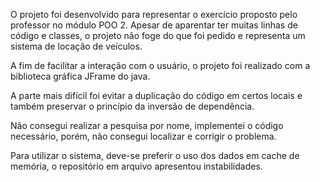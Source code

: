 O projeto foi desenvolvido para representar o exercício proposto pelo professor no módulo POO 2.
Apesar de aparentar ter muitas linhas de código e classes, o projeto não foge do que foi pedido e representa um sistema de locação de veículos. 

A fim de facilitar a interação com o usuário, o projeto foi realizado com a biblioteca gráfica JFrame do java.

A parte mais difícil foi evitar a duplicação do código em certos locais e também preservar o princípio da inversão de dependência.

Não consegui realizar a pesquisa por nome, implementei o código necessário, porém, não consegui localizar e corrigir o problema.

Para utilizar o sistema, deve-se preferir o uso dos dados em cache de memória, o repositório em arquivo apresentou instabilidades.
